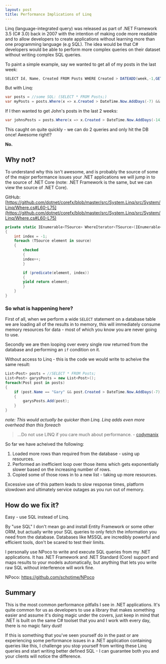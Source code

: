 ```yaml
---
layout: post
title: Performance Implications of Linq
---
```


Linq (language-integrated query) was released as part of .NET Framework 3.5 (C# 3.0) back in 2007 with the intention of making code more readable and to allow developers to create applications without learning more than one programming language (e.g SQL). The idea would be that C# developers would be able to perform more complex queries on their dataset without writing complex SQL queries.

To paint a simple example, say we wanted to get all of my posts in the last week:

```csharp
SELECT Id, Name, Created FROM Posts WHERE Created > DATEADD(week,-1,GETDATE()) AND Name = 'Gary';
```

But with Linq:

```csharp
var posts = //some SQL: (SELECT * FROM Posts;)
var myPosts = posts.Where(x => x.Created > DateTime.Now.AddDays(-7) && x.Name = "Gary");
```

If I then wanted to get John's posts in the last 2 weeks:

```csharp
var johnsPosts = posts.Where(x => x.Created > DateTime.Now.AddDays(-14) && x.Name = "John");
```

This caught on quite quickly - we can do 2 queries and only hit the DB once! Awesome right!?

**No.**

## Why not?
To understand why this isn't awesome, and is probably the source of some of the major performance issues your .NET applications we will jump in to the source of .NET Core (note: .NET Framework is the same, but we can view the source of .NET Core).

GitHub: [https://github.com/dotnet/corefx/blob/master/src/System.Linq/src/System/Linq/Where.cs#L60-L75](https://github.com/dotnet/corefx/blob/master/src/System.Linq/src/System/Linq/Where.cs#L60-L75)

```csharp
private static IEnumerable<TSource> WhereIterator<TSource>(IEnumerable<TSource> source, Func<TSource, int, bool> predicate)
{
    int index = -1;
    foreach (TSource element in source)
    {
        checked
        {
	    index++;
        }

        if (predicate(element, index))
        {
	    yield return element;
        }
    }
}
```

### So what is happening here?
First of all, when we perform a wide `SELECT` statement on a database table we are loading all of the results in to memory, this will immediately consume memory resources for data - most of which you know you are never going to use.

Secondly we are then looping over every single row returned from the database and performing an `if` condition on it.

Without access to Linq - this is the code we would write to acheive the same result:

```csharp
List<Post> posts = //SELECT * FROM Posts;
List<Post> garysPosts = new List<Post>();
foreach(Post post in posts)
{
    if (post.Name == "Gary" && post.Created > DateTime.Now.AddDays(-7))
    {
	    garysPosts.Add(post);
    }
}
```
  
*note: This would actually be quicker than Linq. Linq adds even more overhead than this foreach*

> ...Do not use LINQ if you care much about performance. - [codymanix](https://stackoverflow.com/a/3156074/179450)

So far we have acheived the following:

 1. Loaded more rows than required from the database - using up resources.
 2. Performed an inefficient loop over those items which gets exponentially slower based on the increasing number of rows.
 3. Copied some of those rows in to a new list - taking up more resources.

Excessive use of this pattern leads to slow response times, platform slowdown and ultimately service outages as you run out of memory.

## How do we fix it?

Easy - use SQL instead of Linq.

By "use SQL" I don't mean go and install Entity Framework or some other ORM, but actually write your SQL queries to only fetch the information you need from the database. Databases like MSSQL are incredibly powerful and efficient tools, don't be scared to test their limits.

I personally use NPoco to write and execute SQL queries from my .NET applications. It has .NET Framework and .NET Standard (Core) support and maps results to your models automatically, but anything that lets you write raw SQL without interference will work fine.

NPoco: https://github.com/schotime/NPoco

## Summary

This is the most common performance pitfalls I see in .NET applications. It's quite common for us as developers to use a library that makes something easier and assume it's doing magic under the covers, just keep in mind that .NET is built on the same C# toolset that you and I work with every day, there is no magic fairy dust!

If this is something that you've seen yourself do in the past or are experiencing some performance issues in a .NET application containing queries like this, I challenge you stop yourself from writing these Linq queries and start writing better defined SQL - I can guarantee both you and your clients will notice the difference.
